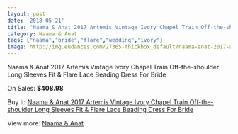 ```yaml
---
layout: post
date: '2018-05-21'
title: "Naama & Anat 2017 Artemis Vintage Ivory Chapel Train Off-the-shoulder Long Sleeves Fit & Flare Lace Beading Dress For Bride"
category: Naama & Anat
tags: ["naama","bride","flare","wedding","ivory"]
image: http://img.eudances.com/27365-thickbox_default/naama-anat-2017-artemis-vintage-ivory-chapel-train-off-the-shoulder-long-sleeves-fit-flare-lace-beading-dress-for-bride.jpg
---
```

Naama & Anat 2017 Artemis Vintage Ivory Chapel Train Off-the-shoulder Long Sleeves Fit & Flare Lace Beading Dress For Bride

On Sales: **$408.98**
<a href="https://www.eudances.com/en/naama-anat/9141-naama-anat-2017-artemis-vintage-ivory-chapel-train-off-the-shoulder-long-sleeves-fit-flare-lace-beading-dress-for-bride.html"><amp-img layout="responsive" width="600" height="600" src="//img.eudances.com/27365-thickbox_default/naama-anat-2017-artemis-vintage-ivory-chapel-train-off-the-shoulder-long-sleeves-fit-flare-lace-beading-dress-for-bride.jpg" alt="Naama & Anat 2017 Artemis Vintage Ivory Chapel Train Off-the-shoulder Long Sleeves Fit & Flare Lace Beading Dress For Bride 0" /></a>

Buy it: [Naama & Anat 2017 Artemis Vintage Ivory Chapel Train Off-the-shoulder Long Sleeves Fit & Flare Lace Beading Dress For Bride](https://www.eudances.com/en/naama-anat/9141-naama-anat-2017-artemis-vintage-ivory-chapel-train-off-the-shoulder-long-sleeves-fit-flare-lace-beading-dress-for-bride.html "Naama & Anat 2017 Artemis Vintage Ivory Chapel Train Off-the-shoulder Long Sleeves Fit & Flare Lace Beading Dress For Bride")

View more: [Naama & Anat](https://www.eudances.com/en/129-naama-anat "Naama & Anat")